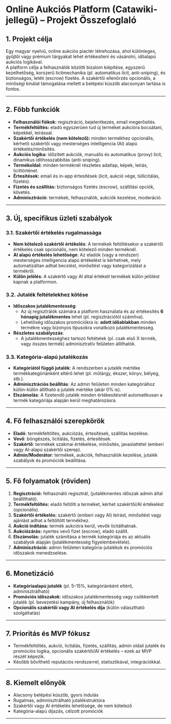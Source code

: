# Online Aukciós Platform (Catawiki-jellegű) – Projekt Összefoglaló

## 1. Projekt célja

Egy magyar nyelvű, online aukciós piactér létrehozása, ahol különleges, gyűjtői vagy prémium tárgyakat lehet értékesíteni és vásárolni, időalapú aukciós logikával.  
A platform célja a felhasználók közötti bizalom kiépítése, egyszerű kezelhetőség, korszerű licitmechanika (pl. automatikus licit, anti-sniping), és biztonságos, letéti (escrow) fizetés. A szakértői ellenőrzés opcionális, a minőségi kínálat támogatása mellett a belépési küszöb alacsonyan tartása is fontos.

---

## 2. Főbb funkciók

- **Felhasználói fiókok:** regisztráció, bejelentkezés, email megerősítés.
- **Termékfeltöltés:** eladó egyszerűen tud új terméket aukcióra bocsátani, képekkel, leírással.
- **Szakértői értékelés (nem kötelező):** minden termékhez opcionális, kérhető szakértői vagy mesterséges intelligencia (AI) alapú értékelés/minősítés.
- **Aukciós logika:** időzített aukciók, manuális és automatikus (proxy) licit, dinamikus időhosszabbítás (anti-sniping).
- **Termékoldal:** minden terméknél részletes adatlap, képek, leírás, licittörténet.
- **Értesítések:** email és in-app értesítések (licit, aukció vége, túllicitálás, fizetés).
- **Fizetés és szállítás:** biztonságos fizetés (escrow), szállítási opciók, követés.
- **Adminisztráció:** termékek, felhasználók, aukciók kezelése, moderáció.

---

## 3. Új, specifikus üzleti szabályok

### 3.1. Szakértői értékelés rugalmassága
- **Nem kötelező szakértői értékelés**: A termékek feltöltésekor a szakértői értékelés csak opcionális, nem kötelező minden terméknél.
- **AI alapú értékelés lehetősége**: Az eladók (vagy a rendszer) mesterséges intelligencia alapú értékelést is kérhetnek, mely automatizáltan adhat becslést, minősítést vagy kategorizálást a termékről.
- **Külön jelölés**: A szakértő vagy AI által értékelt termékek külön jelölést kapnak a platformon.

### 3.2. Jutalék feltételekhez kötése
- **Időszakos jutalékmentesség**:  
  - Az új regisztrálók számára a platform használata és az értékesítés **6 hónapig jutalékmentes** lehet (pl. regisztrációtól számítva).
  - Lehetőség időszakos promóciókra is: **adott időablakban** minden termékre vagy bizonyos típusokra vonatkozó jutalékmentesség.
- **Részletes szabályozás**:  
  - A jutalékmentességhez tartozó feltételek (pl. csak első X termék, vagy összes termék) adminisztratív felületen állíthatók.

### 3.3. Kategória-alapú jutalékozás
- **Kategóriától függő jutalék**: A rendszerben a jutalék mértéke termékkategóriánként eltérő lehet (pl. műtárgy, ékszer, könyv, bélyeg, stb.).
- **Adminisztrációs beállítás**: Az admin felületen minden kategóriához külön-külön állítható a jutalék mértéke (akár 0% is).
- **Elszámolás**: A fizetendő jutalék minden értékesítésnél automatikusan a termék kategóriája alapján kerül meghatározásra.

---

## 4. Fő felhasználói szerepkörök

- **Eladó**: termékfeltöltés, aukciózás, értesítések, szállítás kezelése.
- **Vevő**: böngészés, licitálás, fizetés, értesítések.
- **Szakértő**: termékek szakmai értékelése, minősítés, javaslattétel (emberi vagy AI-alapú szakértői szerep).
- **Admin/Moderátor**: termékek, aukciók, felhasználók kezelése, jutalék szabályok és promóciók beállítása.

---

## 5. Fő folyamatok (röviden)

1. **Regisztráció:** felhasználó regisztrál, (jutalékmentes időszak admin által beállítható).
2. **Termékfeltöltés:** eladó feltölti a terméket, kérhet szakértői/AI értékelést (opcionális).
3. **Szakértői értékelés:** szakértő (emberi vagy AI) leírást, minősítést vagy ajánlást adhat a feltöltött termékhez.
4. **Aukció indítása:** termék aukcióra kerül, vevők licitálhatnak.
5. **Aukciózárás:** nyertes vevő fizet (escrow), eladó szállít.
6. **Elszámolás:** jutalék számítása a termék kategóriája és az aktuális szabályok alapján (jutalékmentesség figyelembevétele).
7. **Adminisztráció:** admin felületen kategória-jutalékok és promóciós időszakok menedzselése.

---

## 6. Monetizáció

- **Kategóriaalapú jutalék** (pl. 5–15%, kategóriánként eltérő, adminisztrálható)
- **Promóciós időszakok**: időszakos jutalékmentesség vagy csökkentett jutalék (pl. bevezetési kampány, új felhasználók)
- **Opcionális szakértői vagy AI értékelés díja** (külön választható szolgáltatás)

---

## 7. Prioritás és MVP fókusz

- Termékfeltöltés, aukció, licitálás, fizetés, szállítás, admin oldali jutalék és promóciós logika, opcionális szakértői/AI értékelés – ezek az MVP részét képezik.
- Később bővíthető reputációs rendszerrel, statisztikával, integrációkkal.

---

## 8. Kiemelt előnyök

- Alacsony belépési küszöb, gyors indulás
- Rugalmas, adminisztrálható jutalékstruktúra
- Szakértői vagy AI értékelés lehetősége, de nem kötelező
- Kategória-alapú díjazás, célzott promóciók

---
